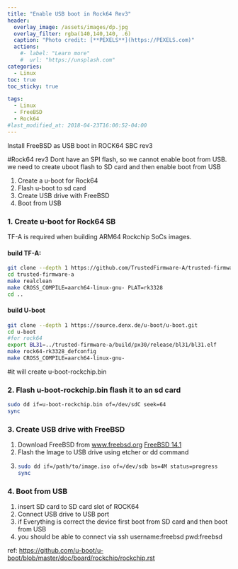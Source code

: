 ```yaml
---
title: "Enable USB boot in Rock64 Rev3"
header:
  overlay_image: /assets/images/dp.jpg
  overlay_filter: rgba(140,140,140, .6)
  caption: "Photo credit: [**PEXELS**](https://PEXELS.com)"
  actions:
    #- label: "Learn more"
    #  url: "https://unsplash.com"
categories:
  - Linux
toc: true
toc_sticky: true

tags:
  - Linux
  - FreeBSD
  - Rock64
#last_modified_at: 2018-04-23T16:00:52-04:00
---
```


Install FreeBSD as USB boot in ROCK64 SBC rev3

#Rock64 rev3 Dont have an SPI flash, so we cannot enable boot from USB. we need to create uboot flash to SD card and then enable boot from USB

1. Create a u-boot for Rock64
2. Flash u-boot to sd card
3. Create USB drive with FreeBSD
4. Boot from USB



### 1. Create u-boot for Rock64 SB
TF-A is required when building ARM64 Rockchip SoCs images.
#### build TF-A:

```bash
git clone --depth 1 https://github.com/TrustedFirmware-A/trusted-firmware-a.git
cd trusted-firmware-a
make realclean
make CROSS_COMPILE=aarch64-linux-gnu- PLAT=rk3328
cd ..

```
#### build U-boot
```bash
git clone --depth 1 https://source.denx.de/u-boot/u-boot.git
cd u-boot
#for rock64
export BL31=../trusted-firmware-a/build/px30/release/bl31/bl31.elf
make rock64-rk3328_defconfig
make CROSS_COMPILE=aarch64-linux-gnu-
```
#it will create  u-boot-rockchip.bin

### 2. Flash u-boot-rockchip.bin flash it to an sd card

```bash
sudo dd if=u-boot-rockchip.bin of=/dev/sdC seek=64
sync
```
### 3. Create USB drive with FreeBSD
1. Download FreeBSD from www.freebsd.org
[FreeBSD 14.1](https://download.freebsd.org/releases/arm64/aarch64/ISO-IMAGES/14.1/)
2. Flash the Image to USB drive using etcher or dd command
3. ```bash
   sudo dd if=/path/to/image.iso of=/dev/sdb bs=4M status=progress
   sync
   ```

### 4. Boot from USB

1. insert SD card to SD card slot of ROCK64
2. Connect USB drive to USB port
3. if Everything is correct the device first boot from SD card and then boot from USB
4. you should be able to connect via ssh username:freebsd pwd:freebsd


ref: https://github.com/u-boot/u-boot/blob/master/doc/board/rockchip/rockchip.rst









